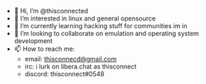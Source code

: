 - 👋 Hi, I’m @thisconnected
- 👀 I’m interested in linux and general opensource
- 🌱 I’m currently learning hacking stuff for communities im in
- 💞️ I’m looking to collaborate on emulation and operating system development
- 📫 How to reach me:
  - email: thisconnecd@gmail.com
  - irc: i lurk on libera.chat as thisconnect
  - discord: thisconnect#0548

<!---
thisconnected/thisconnected is a ✨ special ✨ repository because its `README.md` (this file) appears on your GitHub profile.
You can click the Preview link to take a look at your changes.
--->
